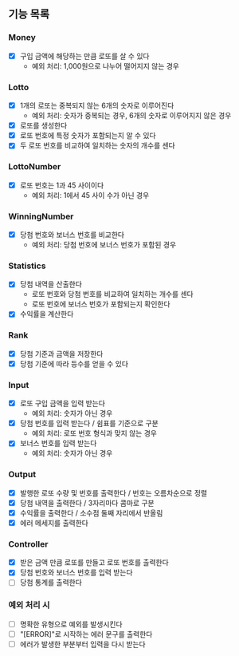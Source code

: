## 기능 목록

### Money
- [x] 구입 금액에 해당하는 만큼 로또를 살 수 있다
  - 예외 처리: 1,000원으로 나누어 떨어지지 않는 경우

### Lotto
- [x] 1개의 로또는 중복되지 않는 6개의 숫자로 이루어진다
  - 예외 처리: 숫자가 중복되는 경우, 6개의 숫자로 이루어지지 않은 경우
- [x] 로또를 생성한다
- [x] 로또 번호에 특정 숫자가 포함되는지 알 수 있다
- [x] 두 로또 번호를 비교하여 일치하는 숫자의 개수를 센다

### LottoNumber
- [x] 로또 번호는 1과 45 사이이다
  - 예외 처리: 1에서 45 사이 수가 아닌 경우

### WinningNumber
- [x] 당첨 번호와 보너스 번호를 비교한다
  - 예외 처리: 당첨 번호에 보너스 번호가 포함된 경우

### Statistics
- [x] 당첨 내역을 산출한다
  - 로또 번호와 당첨 번호를 비교하여 일치하는 개수를 센다
  - 로또 번호에 보너스 번호가 포함되는지 확인한다
- [x] 수익률을 계산한다

### Rank
- [x] 당첨 기준과 금액을 저장한다
- [x] 당첨 기준에 따라 등수를 얻을 수 있다

### Input
- [x] 로또 구입 금액을 입력 받는다
  - 예외 처리: 숫자가 아닌 경우
- [x] 당첨 번호를 입력 받는다 / 쉼표를 기준으로 구분
  - 예외 처리: 로또 번호 형식과 맞지 않는 경우
- [x] 보너스 번호를 입력 받는다
  - 예외 처리: 숫자가 아닌 경우

### Output
- [x] 발행한 로또 수량 및 번호를 출력한다 / 번호는 오름차순으로 정렬
- [x] 당첨 내역을 출력한다 / 3자리마다 콤마로 구분
- [x] 수익률을 출력한다 / 소수점 둘째 자리에서 반올림
- [x] 에러 메세지를 출력한다

### Controller
- [x] 받은 금액 만큼 로또를 만들고 로또 번호를 출력한다
- [x] 당첨 번호와 보너스 번호를 입력 받는다
- [ ] 당첨 통계를 출력한다

### 예외 처리 시
- [ ] 명확한 유형으로 예외를 발생시킨다
- [ ] "[ERROR]"로 시작하는 에러 문구를 출력한다
- [ ] 에러가 발생한 부분부터 입력을 다시 받는다